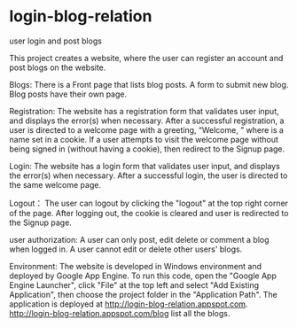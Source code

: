 # login-blog-relation
user login and post blogs

This project creates a website, where the user can register an account and post blogs on the website.

Blogs:
There is a Front page that lists blog posts.
A form to submit new blog.
Blog posts have their own page.

Registration:
The website has a registration form that validates user input, and displays the error(s) when necessary.
After a successful registration, a user is directed to a welcome page with a greeting, “Welcome, ” where is a name set in a cookie.
If a user attempts to visit the welcome page without being signed in (without having a cookie), then redirect to the Signup page.

Login:
The website has a login form that validates user input, and displays the error(s) when necessary.
After a successful login, the user is directed to the same welcome page.

Logout：
The user can logout by clicking the "logout" at the top right corner of the page.
After logging out, the cookie is cleared and user is redirected to the Signup page.

user authorization:
A user can only post, edit delete or comment a blog when logged in.
A user cannot edit or delete other users' blogs.

Environment:
The website is developed in Windows environment and deployed by Google App Engine.
To run this code, open the "Google App Engine Launcher", click "File" at the top left and select "Add Existing Application",
then choose the project folder in the "Application Path".
The application is deployed at http://login-blog-relation.appspot.com. http://login-blog-relation.appspot.com/blog list all the
blogs.

